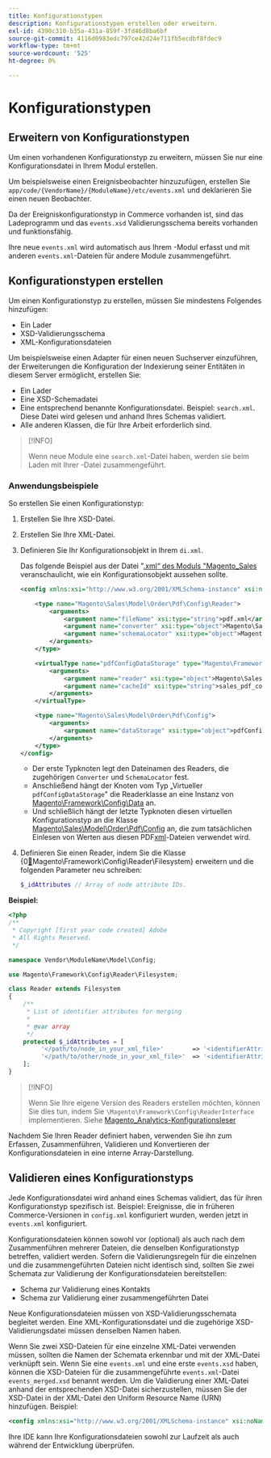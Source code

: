 ```yaml
---
title: Konfigurationstypen
description: Konfigurationstypen erstellen oder erweitern.
exl-id: 4390c310-b35a-431a-859f-3fd46d8ba6bf
source-git-commit: 4116d0983edc797ce42d24e711fb5ecdbf8fdec9
workflow-type: tm+mt
source-wordcount: '525'
ht-degree: 0%

---
```


# Konfigurationstypen

## Erweitern von Konfigurationstypen

Um einen vorhandenen Konfigurationstyp zu erweitern, müssen Sie nur eine Konfigurationsdatei in Ihrem Modul erstellen.

Um beispielsweise einen Ereignisbeobachter hinzuzufügen, erstellen Sie `app/code/{VendorName}/{ModuleName}/etc/events.xml` und deklarieren Sie einen neuen Beobachter.

Da der Ereigniskonfigurationstyp in Commerce vorhanden ist, sind das Ladeprogramm und das `events.xsd` Validierungsschema bereits vorhanden und funktionsfähig.

Ihre neue `events.xml` wird automatisch aus Ihrem -Modul erfasst und mit anderen `events.xml`-Dateien für andere Module zusammengeführt.

## Konfigurationstypen erstellen

Um einen Konfigurationstyp zu erstellen, müssen Sie mindestens Folgendes hinzufügen:

- Ein Lader
- XSD-Validierungsschema
- XML-Konfigurationsdateien

Um beispielsweise einen Adapter für einen neuen Suchserver einzuführen, der Erweiterungen die Konfiguration der Indexierung seiner Entitäten in diesem Server ermöglicht, erstellen Sie:

- Ein Lader
- Eine XSD-Schemadatei
- Eine entsprechend benannte Konfigurationsdatei. Beispiel: `search.xml`. Diese Datei wird gelesen und anhand Ihres Schemas validiert.
- Alle anderen Klassen, die für Ihre Arbeit erforderlich sind.

>[!INFO]
>
>Wenn neue Module eine `search.xml`-Datei haben, werden sie beim Laden mit Ihrer -Datei zusammengeführt.

### Anwendungsbeispiele

So erstellen Sie einen Konfigurationstyp:

1. Erstellen Sie Ihre XSD-Datei.
1. Erstellen Sie Ihre XML-Datei.
1. Definieren Sie Ihr Konfigurationsobjekt in Ihrem `di.xml`.

   Das folgende Beispiel aus der Datei &quot;[.xml“ des Moduls &quot;Magento_Sales](https://github.com/magento/magento2/blob/2.4/app/code/Magento/Sales/etc/di.xml) veranschaulicht, wie ein Konfigurationsobjekt aussehen sollte.

   ```xml
   <config xmlns:xsi="http://www.w3.org/2001/XMLSchema-instance" xsi:noNamespaceSchemaLocation="urn:magento:framework:ObjectManager/etc/config.xsd">
   
       <type name="Magento\Sales\Model\Order\Pdf\Config\Reader">
           <arguments>
               <argument name="fileName" xsi:type="string">pdf.xml</argument>
               <argument name="converter" xsi:type="object">Magento\Sales\Model\Order\Pdf\Config\Converter</argument>
               <argument name="schemaLocator" xsi:type="object">Magento\Sales\Model\Order\Pdf\Config\SchemaLocator</argument>
           </arguments>
       </type>
   
       <virtualType name="pdfConfigDataStorage" type="Magento\Framework\Config\Data">
           <arguments>
               <argument name="reader" xsi:type="object">Magento\Sales\Model\Order\Pdf\Config\Reader</argument>
               <argument name="cacheId" xsi:type="string">sales_pdf_config</argument>
           </arguments>
       </virtualType>
   
       <type name="Magento\Sales\Model\Order\Pdf\Config">
           <arguments>
               <argument name="dataStorage" xsi:type="object">pdfConfigDataStorage</argument>
           </arguments>
       </type>
   </config>
   ```

   - Der erste Typknoten legt den Dateinamen des Readers, die zugehörigen `Converter` und `SchemaLocator` fest.
   - Anschließend hängt der Knoten vom Typ „Virtueller `pdfConfigDataStorage`&quot; die Readerklasse an eine Instanz von [Magento\Framework\Config\Data](https://github.com/magento/magento2/blob/2.4/lib/internal/Magento/Framework/Config/Data.php) an.
   - Und schließlich hängt der letzte Typknoten diesen virtuellen Konfigurationstyp an die Klasse [Magento\Sales\Model\Order\Pdf\Config](https://github.com/magento/magento2/blob/2.4/app/code/Magento/Sales/Model/Order/Pdf/Config.php) an, die zum tatsächlichen Einlesen von Werten aus diesen PDF[xml](https://github.com/magento/magento2/blob/2.4/app/code/Magento/Sales/etc/pdf.xml)-Dateien verwendet wird.

1. Definieren Sie einen Reader, indem Sie die Klasse {0[&#128279;](https://github.com/magento/magento2/blob/2.4/lib/internal/Magento/Framework/Config/Reader/Filesystem.php)Magento\Framework\Config\Reader\Filesystem} erweitern und die folgenden Parameter neu schreiben:

   ```php
   $_idAttributes // Array of node attribute IDs.
   ```

**Beispiel:**

```php
<?php
/**
 * Copyright [first year code created] Adobe
 * All Rights Reserved.
 */

namespace Vendor\ModuleName\Model\Config;

use Magento\Framework\Config\Reader\Filesystem;

class Reader extends Filesystem
{
    /**
     * List of identifier attributes for merging
     *
     * @var array
     */
    protected $_idAttributes = [
         '</path/to/node_in_your_xml_file>'        => '<identifierAttributeName>',
         '</path/to/other/node_in_your_xml_file>'  => '<identifierAttributeName>',
    ];
}
```

>[!INFO]
>
>Wenn Sie Ihre eigene Version des Readers erstellen möchten, können Sie dies tun, indem Sie `\Magento\Framework\Config\ReaderInterface` implementieren. Siehe [Magento_Analytics-Konfigurationsleser](https://github.com/magento/magento2/blob/2.4/app/code/Magento/Analytics/ReportXml/Config/Reader.php)

Nachdem Sie Ihren Reader definiert haben, verwenden Sie ihn zum Erfassen, Zusammenführen, Validieren und Konvertieren der Konfigurationsdateien in eine interne Array-Darstellung.

## Validieren eines Konfigurationstyps

Jede Konfigurationsdatei wird anhand eines Schemas validiert, das für ihren Konfigurationstyp spezifisch ist. Beispiel: Ereignisse, die in früheren Commerce-Versionen in `config.xml` konfiguriert wurden, werden jetzt in `events.xml` konfiguriert.

Konfigurationsdateien können sowohl vor (optional) als auch nach dem Zusammenführen mehrerer Dateien, die denselben Konfigurationstyp betreffen, validiert werden. Sofern die Validierungsregeln für die einzelnen und die zusammengeführten Dateien nicht identisch sind, sollten Sie zwei Schemata zur Validierung der Konfigurationsdateien bereitstellen:

- Schema zur Validierung eines Kontakts
- Schema zur Validierung einer zusammengeführten Datei

Neue Konfigurationsdateien müssen von XSD-Validierungsschemata begleitet werden. Eine XML-Konfigurationsdatei und die zugehörige XSD-Validierungsdatei müssen denselben Namen haben.

Wenn Sie zwei XSD-Dateien für eine einzelne XML-Datei verwenden müssen, sollten die Namen der Schemata erkennbar und mit der XML-Datei verknüpft sein.
Wenn Sie eine `events.xml` und eine erste `events.xsd` haben, können die XSD-Dateien für die zusammengeführte `events.xml`-Datei `events_merged.xsd` benannt werden.
Um die Validierung einer XML-Datei anhand der entsprechenden XSD-Datei sicherzustellen, müssen Sie der XSD-Datei in der XML-Datei den Uniform Resource Name (URN) hinzufügen. Beispiel:

```xml
<config xmlns:xsi="http://www.w3.org/2001/XMLSchema-instance" xsi:noNamespaceSchemaLocation="urn:magento:framework:ObjectManager:etc/config.xsd">
```

Ihre IDE kann Ihre Konfigurationsdateien sowohl zur Laufzeit als auch während der Entwicklung überprüfen.
